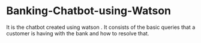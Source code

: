 # Banking-Chatbot-using-Watson
It is the chatbot created using watson . It consists of the basic queries that a  customer is having with the bank and how to resolve that. 
